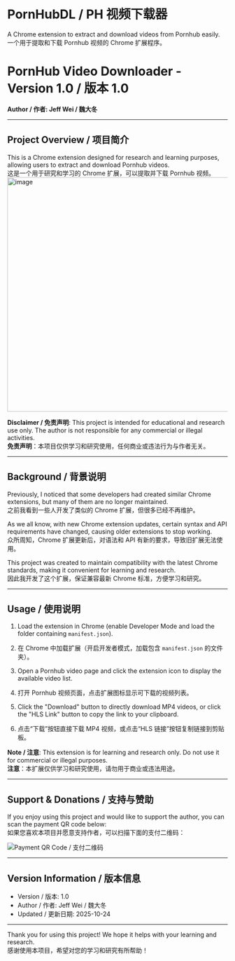 # PornHubDL / PH 视频下载器
A Chrome extension to extract and download videos from Pornhub easily.  
一个用于提取和下载 Pornhub 视频的 Chrome 扩展程序。

# PornHub Video Downloader - Version 1.0 / 版本 1.0

**Author / 作者: Jeff Wei / 魏大冬**  

---

## Project Overview / 项目简介

This is a Chrome extension designed for research and learning purposes, allowing users to extract and download Pornhub videos.  
这是一个用于研究和学习的 Chrome 扩展，可以提取并下载 Pornhub 视频。  
<img width="577" height="535" alt="image" src="https://github.com/user-attachments/assets/abbfd3cd-c9dd-47f8-84ac-00b55e2841ee" />

**Disclaimer / 免责声明**: This project is intended for educational and research use only. The author is not responsible for any commercial or illegal activities.  
**免责声明**：本项目仅供学习和研究使用，任何商业或违法行为与作者无关。

---

## Background / 背景说明

Previously, I noticed that some developers had created similar Chrome extensions, but many of them are no longer maintained.  
之前我看到一些人开发了类似的 Chrome 扩展，但很多已经不再维护。  

As we all know, with new Chrome extension updates, certain syntax and API requirements have changed, causing older extensions to stop working.  
众所周知，Chrome 扩展更新后，对语法和 API 有新的要求，导致旧扩展无法使用。  

This project was created to maintain compatibility with the latest Chrome standards, making it convenient for learning and research.  
因此我开发了这个扩展，保证兼容最新 Chrome 标准，方便学习和研究。

---

## Usage / 使用说明

1. Load the extension in Chrome (enable Developer Mode and load the folder containing `manifest.json`).  
1. 在 Chrome 中加载扩展（开启开发者模式，加载包含 `manifest.json` 的文件夹）。  

2. Open a Pornhub video page and click the extension icon to display the available video list.  
2. 打开 Pornhub 视频页面，点击扩展图标显示可下载的视频列表。  

3. Click the "Download" button to directly download MP4 videos, or click the "HLS Link" button to copy the link to your clipboard.  
3. 点击“下载”按钮直接下载 MP4 视频，或点击“HLS 链接”按钮复制链接到剪贴板。  

**Note / 注意**: This extension is for learning and research only. Do not use it for commercial or illegal purposes.  
**注意**：本扩展仅供学习和研究使用，请勿用于商业或违法用途。

---

## Support & Donations / 支持与赞助

If you enjoy using this project and would like to support the author, you can scan the payment QR code below:  
如果您喜欢本项目并愿意支持作者，可以扫描下面的支付二维码：  

![Payment QR Code / 支付二维码](https://github.com/user-attachments/assets/7b211d81-cca3-4205-ab75-8848d7867213)

---

## Version Information / 版本信息

- Version / 版本: 1.0  
- Author / 作者: Jeff Wei / 魏大冬  
- Updated / 更新日期: 2025-10-24  

---

Thank you for using this project! We hope it helps with your learning and research.  
感谢使用本项目，希望对您的学习和研究有所帮助！
